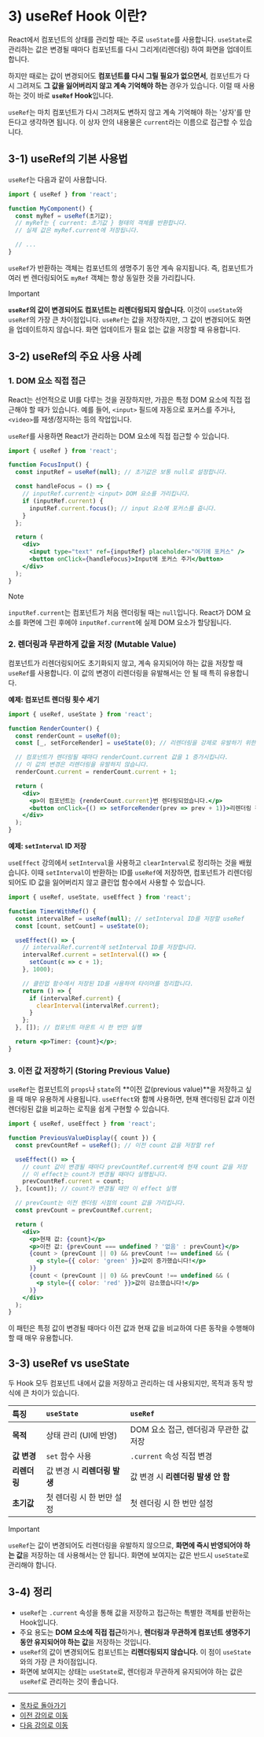 # 3) useRef Hook 이란?

React에서 컴포넌트의 상태를 관리할 때는 주로 `useState`를 사용합니다. `useState`로 관리하는 값은 변경될 때마다 컴포넌트를 다시 그리게(리렌더링) 하여 화면을 업데이트합니다.

하지만 때로는 값이 변경되어도 **컴포넌트를 다시 그릴 필요가 없으면서**, 컴포넌트가 다시 그려져도 **그 값을 잃어버리지 않고 계속 기억해야 하는** 경우가 있습니다. 이럴 때 사용하는 것이 바로 **`useRef` Hook**입니다.

`useRef`는 마치 컴포넌트가 다시 그려져도 변하지 않고 계속 기억해야 하는 '상자'를 만든다고 생각하면 됩니다. 이 상자 안의 내용물은 `current`라는 이름으로 접근할 수 있습니다.

## 3-1) useRef의 기본 사용법

`useRef`는 다음과 같이 사용합니다.

```jsx
import { useRef } from 'react';

function MyComponent() {
  const myRef = useRef(초기값);
  // myRef는 { current: 초기값 } 형태의 객체를 반환합니다.
  // 실제 값은 myRef.current에 저장됩니다.

  // ...
}
```

`useRef`가 반환하는 객체는 컴포넌트의 생명주기 동안 계속 유지됩니다. 즉, 컴포넌트가 여러 번 렌더링되어도 `myRef` 객체는 항상 동일한 것을 가리킵니다.

> [!IMPORTANT]
> **`useRef`의 값이 변경되어도 컴포넌트는 리렌더링되지 않습니다.**
> 이것이 `useState`와 `useRef`의 가장 큰 차이점입니다. `useRef`는 값을 저장하지만, 그 값이 변경되어도 화면을 업데이트하지 않습니다. 화면 업데이트가 필요 없는 값을 저장할 때 유용합니다.

## 3-2) useRef의 주요 사용 사례

### 1. DOM 요소 직접 접근

React는 선언적으로 UI를 다루는 것을 권장하지만, 가끔은 특정 DOM 요소에 직접 접근해야 할 때가 있습니다. 예를 들어, `<input>` 필드에 자동으로 포커스를 주거나, `<video>`를 재생/정지하는 등의 작업입니다.

`useRef`를 사용하면 React가 관리하는 DOM 요소에 직접 접근할 수 있습니다.

```jsx
import { useRef } from 'react';

function FocusInput() {
  const inputRef = useRef(null); // 초기값은 보통 null로 설정합니다.

  const handleFocus = () => {
    // inputRef.current는 <input> DOM 요소를 가리킵니다.
    if (inputRef.current) {
      inputRef.current.focus(); // input 요소에 포커스를 줍니다.
    }
  };

  return (
    <div>
      <input type="text" ref={inputRef} placeholder="여기에 포커스" />
      <button onClick={handleFocus}>Input에 포커스 주기</button>
    </div>
  );
}
```

> [!NOTE]
> `inputRef.current`는 컴포넌트가 처음 렌더링될 때는 `null`입니다. React가 DOM 요소를 화면에 그린 후에야 `inputRef.current`에 실제 DOM 요소가 할당됩니다.

### 2. 렌더링과 무관하게 값을 저장 (Mutable Value)

컴포넌트가 리렌더링되어도 초기화되지 않고, 계속 유지되어야 하는 값을 저장할 때 `useRef`를 사용합니다. 이 값의 변경이 리렌더링을 유발해서는 안 될 때 특히 유용합니다.

**예제: 컴포넌트 렌더링 횟수 세기**

```jsx
import { useRef, useState } from 'react';

function RenderCounter() {
  const renderCount = useRef(0);
  const [_, setForceRender] = useState(0); // 리렌더링을 강제로 유발하기 위한 상태

  // 컴포넌트가 렌더링될 때마다 renderCount.current 값을 1 증가시킵니다.
  // 이 값의 변경은 리렌더링을 유발하지 않습니다.
  renderCount.current = renderCount.current + 1;

  return (
    <div>
      <p>이 컴포넌트는 {renderCount.current}번 렌더링되었습니다.</p>
      <button onClick={() => setForceRender(prev => prev + 1)}>리렌더링 강제하기</button>
    </div>
  );
}
```

**예제: `setInterval` ID 저장**

`useEffect` 강의에서 `setInterval`을 사용하고 `clearInterval`로 정리하는 것을 배웠습니다. 이때 `setInterval`이 반환하는 ID를 `useRef`에 저장하면, 컴포넌트가 리렌더링되어도 ID 값을 잃어버리지 않고 클린업 함수에서 사용할 수 있습니다.

```jsx
import { useRef, useState, useEffect } from 'react';

function TimerWithRef() {
  const intervalRef = useRef(null); // setInterval ID를 저장할 useRef
  const [count, setCount] = useState(0);

  useEffect(() => {
    // intervalRef.current에 setInterval ID를 저장합니다.
    intervalRef.current = setInterval(() => {
      setCount(c => c + 1);
    }, 1000);

    // 클린업 함수에서 저장된 ID를 사용하여 타이머를 정리합니다.
    return () => {
      if (intervalRef.current) {
        clearInterval(intervalRef.current);
      }
    };
  }, []); // 컴포넌트 마운트 시 한 번만 실행

  return <p>Timer: {count}</p>;
}
```

### 3. 이전 값 저장하기 (Storing Previous Value)

`useRef`는 컴포넌트의 `props`나 `state`의 **이전 값(previous value)**을 저장하고 싶을 때 매우 유용하게 사용됩니다. `useEffect`와 함께 사용하면, 현재 렌더링된 값과 이전 렌더링된 값을 비교하는 로직을 쉽게 구현할 수 있습니다.

```jsx
import { useRef, useEffect } from 'react';

function PreviousValueDisplay({ count }) {
  const prevCountRef = useRef(); // 이전 count 값을 저장할 ref

  useEffect(() => {
    // count 값이 변경될 때마다 prevCountRef.current에 현재 count 값을 저장
    // 이 effect는 count가 변경될 때마다 실행됩니다.
    prevCountRef.current = count;
  }, [count]); // count가 변경될 때만 이 effect 실행

  // prevCount는 이전 렌더링 시점의 count 값을 가리킵니다.
  const prevCount = prevCountRef.current;

  return (
    <div>
      <p>현재 값: {count}</p>
      <p>이전 값: {prevCount === undefined ? '없음' : prevCount}</p>
      {count > (prevCount || 0) && prevCount !== undefined && (
        <p style={{ color: 'green' }}>값이 증가했습니다!</p>
      )}
      {count < (prevCount || 0) && prevCount !== undefined && (
        <p style={{ color: 'red' }}>값이 감소했습니다!</p>
      )}
    </div>
  );
}
```

이 패턴은 특정 값이 변경될 때마다 이전 값과 현재 값을 비교하여 다른 동작을 수행해야 할 때 매우 유용합니다.

## 3-3) useRef vs useState

두 Hook 모두 컴포넌트 내에서 값을 저장하고 관리하는 데 사용되지만, 목적과 동작 방식에 큰 차이가 있습니다.

| 특징       | `useState`                               | `useRef`                                   |
| :--------- | :--------------------------------------- | :----------------------------------------- |
| **목적**   | 상태 관리 (UI에 반영)                    | DOM 요소 접근, 렌더링과 무관한 값 저장     |
| **값 변경**| `set` 함수 사용                          | `.current` 속성 직접 변경                  |
| **리렌더링**| 값 변경 시 **리렌더링 발생**             | 값 변경 시 **리렌더링 발생 안 함**         |
| **초기값** | 첫 렌더링 시 한 번만 설정                | 첫 렌더링 시 한 번만 설정                  |

> [!IMPORTANT]
> `useRef`는 값이 변경되어도 리렌더링을 유발하지 않으므로, **화면에 즉시 반영되어야 하는 값**을 저장하는 데 사용해서는 안 됩니다. 화면에 보여지는 값은 반드시 `useState`로 관리해야 합니다.

## 3-4) 정리

*   `useRef`는 `.current` 속성을 통해 값을 저장하고 접근하는 특별한 객체를 반환하는 Hook입니다.
*   주요 용도는 **DOM 요소에 직접 접근**하거나, **렌더링과 무관하게 컴포넌트 생명주기 동안 유지되어야 하는 값**을 저장하는 것입니다.
*   `useRef`의 값이 변경되어도 컴포넌트는 **리렌더링되지 않습니다.** 이 점이 `useState`와의 가장 큰 차이점입니다.
*   화면에 보여지는 상태는 `useState`로, 렌더링과 무관하게 유지되어야 하는 값은 `useRef`로 관리하는 것이 좋습니다.

---

- [목차로 돌아가기](./README.md)
- [이전 강의로 이동](./02-useEffect-Deep-Dive.md)
- [다음 강의로 이동](./04-useContext-Hook.md)
